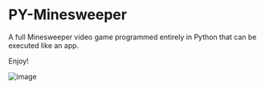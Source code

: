 # PY-Minesweeper
A full Minesweeper video game programmed entirely in Python that can be executed like an app. 

Enjoy!

![image](https://github.com/Bsting118/PY-Minesweeper/assets/67481528/4f6dc62f-2842-402e-8d12-15acd4130548)
